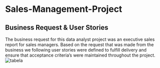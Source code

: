 # Sales-Management-Project

## Business Request & User Stories
The business request for this data analyst project was an executive sales report for sales managers. 
Based on the request that was made from the business we following user stories were defined to fulfill delivery and ensure that acceptance criteria’s were maintained throughout the project.
![tabela](https://github.com/WiktorPaprocki/Sales-Management-Project/assets/125204368/2d17f707-6be7-4489-ae3c-d7d773bd88b0)

